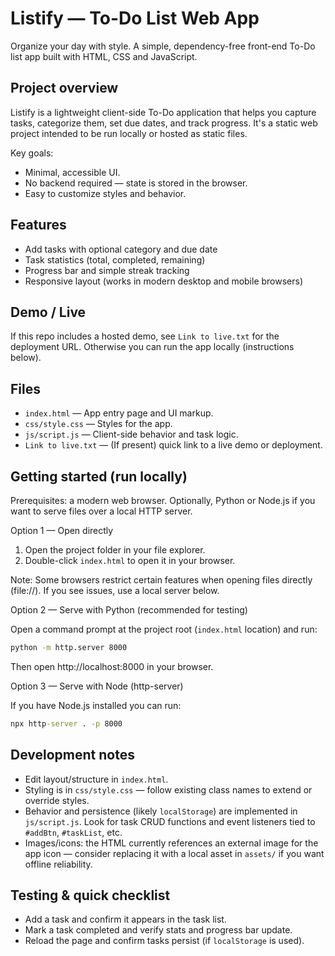 # Listify — To-Do List Web App

Organize your day with style. A simple, dependency-free front-end To-Do list app built with HTML, CSS and JavaScript.

## Project overview

Listify is a lightweight client-side To-Do application that helps you capture tasks, categorize them, set due dates, and track progress. It's a static web project intended to be run locally or hosted as static files.

Key goals:
- Minimal, accessible UI.
- No backend required — state is stored in the browser.
- Easy to customize styles and behavior.

## Features

- Add tasks with optional category and due date
- Task statistics (total, completed, remaining)
- Progress bar and simple streak tracking
- Responsive layout (works in modern desktop and mobile browsers)

## Demo / Live

If this repo includes a hosted demo, see `Link to live.txt` for the deployment URL. Otherwise you can run the app locally (instructions below).

## Files

- `index.html` — App entry page and UI markup.
- `css/style.css` — Styles for the app.
- `js/script.js` — Client-side behavior and task logic.
- `Link to live.txt` — (If present) quick link to a live demo or deployment.

## Getting started (run locally)

Prerequisites: a modern web browser. Optionally, Python or Node.js if you want to serve files over a local HTTP server.

Option 1 — Open directly

1. Open the project folder in your file explorer.
2. Double-click `index.html` to open it in your browser.

Note: Some browsers restrict certain features when opening files directly (file://). If you see issues, use a local server below.

Option 2 — Serve with Python (recommended for testing)

Open a command prompt at the project root (`index.html` location) and run:

```bat
python -m http.server 8000
```

Then open http://localhost:8000 in your browser.

Option 3 — Serve with Node (http-server)

If you have Node.js installed you can run:

```bat
npx http-server . -p 8000
```

## Development notes

- Edit layout/structure in `index.html`.
- Styling is in `css/style.css` — follow existing class names to extend or override styles.
- Behavior and persistence (likely `localStorage`) are implemented in `js/script.js`. Look for task CRUD functions and event listeners tied to `#addBtn`, `#taskList`, etc.
- Images/icons: the HTML currently references an external image for the app icon — consider replacing it with a local asset in `assets/` if you want offline reliability.

## Testing & quick checklist

- Add a task and confirm it appears in the task list.
- Mark a task completed and verify stats and progress bar update.
- Reload the page and confirm tasks persist (if `localStorage` is used).


